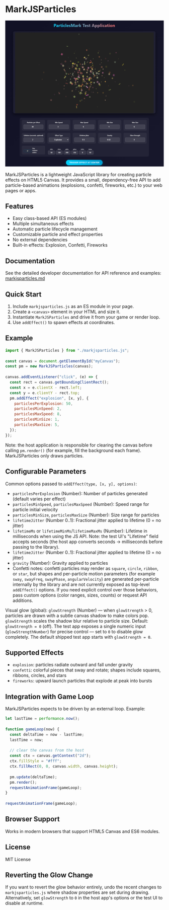 # MarkJSParticles

![MarkJSParticles test app](./scrn1.png)

MarkJSParticles is a lightweight JavaScript library for creating particle effects on HTML5 Canvas. It provides a small, dependency-free API to add particle-based animations (explosions, confetti, fireworks, etc.) to your web pages or apps.

## Features

- Easy class-based API (ES modules)
- Multiple simultaneous effects
- Automatic particle lifecycle management
- Customizable particle and effect properties
- No external dependencies
- Built-in effects: Explosion, Confetti, Fireworks

## Documentation

See the detailed developer documentation for API reference and examples: [markjsparticles.md](./markjsparticles.md)

## Quick Start

1. Include `markjsparticles.js` as an ES module in your page.
2. Create a `<canvas>` element in your HTML and size it.
3. Instantiate `MarkJSParticles` and drive it from your game or render loop.
4. Use `addEffect()` to spawn effects at coordinates.

## Example

```javascript
import { MarkJSParticles } from "./markjsparticles.js";

const canvas = document.getElementById("myCanvas");
const pm = new MarkJSParticles(canvas);

canvas.addEventListener("click", (e) => {
  const rect = canvas.getBoundingClientRect();
  const x = e.clientX - rect.left;
  const y = e.clientY - rect.top;
  pm.addEffect("explosion", [x, y], {
    particlesPerExplosion: 50,
    particlesMinSpeed: 2,
    particlesMaxSpeed: 8,
    particlesMinSize: 1,
    particlesMaxSize: 5,
  });
});
```

Note: the host application is responsible for clearing the canvas before calling `pm.render()` (for example, fill the background each frame). MarkJSParticles only draws particles.

## Configurable Parameters

Common options passed to `addEffect(type, [x, y], options)`:

- `particlesPerExplosion` (Number): Number of particles generated (default varies per effect)
- `particlesMinSpeed`, `particlesMaxSpeed` (Number): Speed range for particle initial velocity
- `particlesMinSize`, `particlesMaxSize` (Number): Size range for particles
- `lifetimeJitter` (Number 0..1): Fractional jitter applied to lifetime (0 = no jitter)
- `lifetimeMs` or `lifetimeMinMs`/`lifetimeMaxMs` (Number): Lifetime in milliseconds when using the JS API. Note: the test UI's "Lifetime" field accepts seconds (the host app converts seconds -> milliseconds before passing to the library).
- `lifetimeJitter` (Number 0..1): Fractional jitter applied to lifetime (0 = no jitter)
- `gravity` (Number): Gravity applied to particles
- Confetti notes: confetti particles may render as `square`, `circle`, `ribbon`, or `star`, but shapes and per-particle motion parameters (for example `sway`, `swayFreq`, `swayPhase`, `angularVelocity`) are generated per-particle internally by the library and are not currently exposed as top-level `addEffect()` options. If you need explicit control over those behaviors, pass custom options (color ranges, sizes, counts) or request API additions.

Visual glow (global): `glowStrength` (Number) — when `glowStrength` > 0, particles are drawn with a subtle canvas shadow to make colors pop. `glowStrength` scales the shadow blur relative to particle size. Default: `glowStrength = 0` (off).
The test app exposes a single numeric input (`glowStrengthNumber`) for precise control — set to `0` to disable glow completely. The default shipped test app starts with `glowStrength = 0`.

## Supported Effects

- `explosion`: particles radiate outward and fall under gravity
- `confetti`: colorful pieces that sway and rotate; shapes include squares, ribbons, circles, and stars
- `fireworks`: upward launch particles that explode at peak into bursts

## Integration with Game Loop

MarkJSParticles expects to be driven by an external loop. Example:

```javascript
let lastTime = performance.now();

function gameLoop(now) {
  const deltaTime = now - lastTime;
  lastTime = now;

  // clear the canvas from the host
  const ctx = canvas.getContext("2d");
  ctx.fillStyle = "#fff";
  ctx.fillRect(0, 0, canvas.width, canvas.height);

  pm.update(deltaTime);
  pm.render();
  requestAnimationFrame(gameLoop);
}

requestAnimationFrame(gameLoop);
```

## Browser Support

Works in modern browsers that support HTML5 Canvas and ES6 modules.

## License

MIT License

## Reverting the Glow Change

If you want to revert the glow behavior entirely, undo the recent changes to `markjsparticles.js` where shadow properties are set during drawing. Alternatively, set `glowStrength` to `0` in the host app's options or the test UI to disable at runtime.
